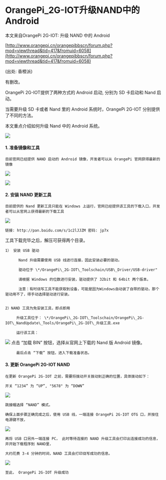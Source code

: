 # OrangePi\_2G-IOT升级NAND中的Android

本文来自OrangePi 2G-IOT: 升级 NAND 中的 Android

[http://www.orangepi.cn/orangepibbscn/forum.php?mod=viewthread&tid=417&fromuid=6058](http://www.orangepi.cn/orangepibbscn/forum.php?mod=viewthread&tid=417&fromuid=6058)

\(出处: 香橙派\)

有删改。

OrangePi 2G-IOT提供了两种方式的 Android 启动, 分别为 SD 卡启动和 Nand 启动。

当需要升级 SD 卡或者 Nand 里的 Android 系统时，OrangePi 2G-IOT 分别提供了不同的方法。

本文重点介绍如何升级 Nand 中的 Android 系统。

![](/assets/164523usr9re8o7wntprei.png)

#### 1. 准备镜像和工具

```
目前官网已经提供 NAND 启动的 Android 镜像，开发者可以从 OrangePi 官网获得最新的镜像
```

![](/assets/12545.png)

![](/assets/afe23.png)

#### 2. 安装 NAND 更新工具

```
目前提供的 Nand 更新工具只能在 Windows 上运行，官网已经提供该工具的下载入口，开发者可以从官网上获得最新的下载工具
```

![](/assets/sdgd45rt.png)

```
链接: http://pan.baidu.com/s/1c2lJJZM 密码: jp7x
```

工具下载完毕之后，解压可获得两个目录。

```
1） 安装 USB 驱动

      Nand 升级需要使用 USB 线进行连接，因此安装必要的驱动。

      驱动位于 \*/OrangePi\_2G-IOT\_Toolschain/USB\_Driver/USB-driver"

      请根据 Windows 的位数进行安装，驱动提供了 32bit 和 64bit 两个版本。

      注意：有时烧写工具不能获取到设备，可能是因为Windows自动装了自带的驱动，那个驱动用不了，得手动选择驱动进行安装。  


2）NAND 工具为免安装工具，即点即用

     升级工具位于： \*/OrangePi\_2G-IOT\_Toolschain/OrangePi\_2G-IOT\_NandUpdate\_Tools/OrangePi\_2G-IOT\_升级工具.exe

     运行该工具：
```

![](/assets/165619fb6dki6knbgxgg2s.png)         点击 “加载 BIN” 按钮，选择从官网上下载的 Nand 版 Android 镜像。

```
     最后点击 “下载” 按钮，进入下载准备状态。
```

#### 3. 更新 OrangePi 2G-IOT NAND

```
在更新 OrangePi 2G-IOT 之前，需要将拨动开关拨动到正确的位置，具体拨动如下：

开关 “1234” 为 “UP”, "5678" 为 “DOWN”
```

![](/assets/170031ijxon0g890oxgo0i.png)

```
跳接帽选择 “NAND” 模式。

确保上面步骤正确完成之后，使用 USB 线，一端连接 OrangePi 2G-IOT OTG 口，并按住电源键不放，
```

![](/assets/170638vcvvpqq0ec11oi17.png)

```
再将 USB 口另外一端连接 PC， 此时等待连接的 NAND 升级工具会打印出连接成功的信息，并开始下载程序到 NAND里，

大约花费 3-4 分钟的时间，NAND 工具会打印烧写成功的信息。
```

![](/assets/170609x4an40488uur1l77.png)

```
至此， OrangePi 2G-IOT 升级成功
```



